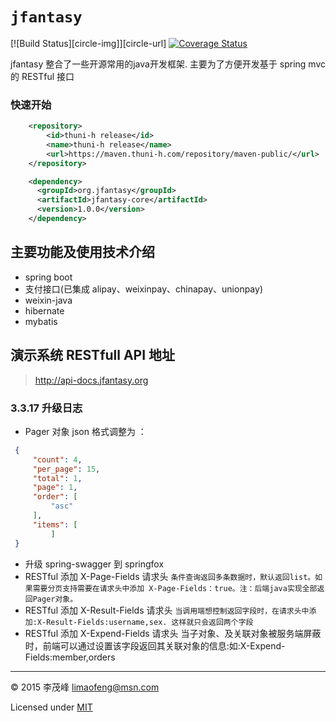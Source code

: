 # `jfantasy`

[![Build Status][circle-img]][circle-url] [![Coverage Status][coveralls-img]][coveralls-url]

jfantasy 整合了一些开源常用的java开发框架. 主要为了方便开发基于 spring mvc 的 RESTful 接口

### 快速开始

```xml
    <repository>
        <id>thuni-h release</id>
        <name>thuni-h release</name>
        <url>https://maven.thuni-h.com/repository/maven-public/</url>
    </repository>

    <dependency>
      <groupId>org.jfantasy</groupId>
      <artifactId>jfantasy-core</artifactId>
      <version>1.0.0</version>
    </dependency>
```

主要功能及使用技术介绍
-------------
* spring boot
* 支付接口(已集成 alipay、weixinpay、chinapay、unionpay)
* weixin-java
* hibernate
* mybatis

演示系统 RESTfull API 地址
-------------
>http://api-docs.jfantasy.org

### 3.3.17 升级日志
* Pager 对象 json 格式调整为 ：

```json
 {
     "count": 4,
     "per_page": 15,
     "total": 1,
     "page": 1,
     "order": [
         "asc"
     ],
     "items": [
         ]
 }
```

* 升级 spring-swagger 到 springfox
* RESTful 添加 X-Page-Fields 请求头
  ```条件查询返回多条数据时，默认返回list。如果需要分页支持需要在请求头中添加 X-Page-Fields：true。注：后端java实现全部返回Pager对象。```
* RESTful 添加 X-Result-Fields  请求头
  ```当调用端想控制返回字段时，在请求头中添加:X-Result-Fields:username,sex. 这样就只会返回两个字段```
* RESTful 添加 X-Expend-Fields  请求头
  当子对象、及关联对象被服务端屏蔽时，前端可以通过设置该字段返回其关联对象的信息:如:X-Expend-Fields:member,orders
 
  
----

© 2015 李茂峰 <limaofeng@msn.com>

Licensed under [MIT](http://jfantasy.org/mit.txt)

[coveralls-img]: http://img.shields.io/coveralls/limaofeng/jfantasy/master.svg?style=flat-square
[coveralls-url]: https://coveralls.io/r/limaofeng/jfantasy